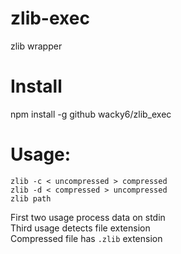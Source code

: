 zlib-exec
===
zlib wrapper


Install
===
npm install -g github wacky6/zlib_exec

Usage:
===
`zlib -c < uncompressed > compressed`  
`zlib -d < compressed > uncompressed`  
`zlib path`  

First two usage process data on stdin  
Third usage detects file extension  
Compressed file has `.zlib` extension  

